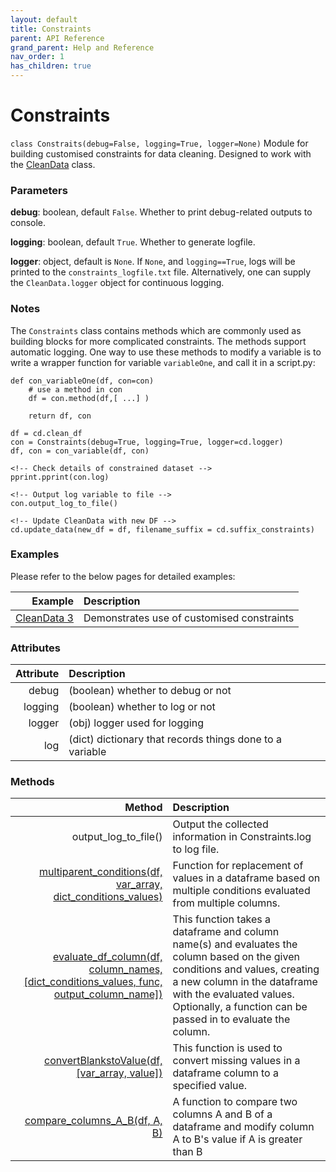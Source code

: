 ```yaml
---
layout: default
title: Constraints
parent: API Reference
grand_parent: Help and Reference
nav_order: 1
has_children: true
---
```


# Constraints

`class Constraits(debug=False, logging=True, logger=None)`
Module for building customised constraints for data cleaning. Designed to work with the [CleanData](../CleanData/) class.

### Parameters

**debug**: boolean, default `False`. Whether to print debug-related outputs to console.

**logging**: boolean, default `True`. Whether to generate logfile.

**logger**: object, default is `None`. If `None`, and `logging==True`, logs will be printed to the `constraints_logfile.txt` file. Alternatively, one can supply the `CleanData.logger` object for continuous logging.

### Notes
The `Constraints` class contains methods which are commonly used as building blocks for more complicated constraints.  The methods support automatic logging. One way to use these methods to modify a variable is to write a wrapper function for variable `variableOne`, and call it in a script.py:

```
def con_variableOne(df, con=con)
    # use a method in con
    df = con.method(df,[ ...] )

    return df, con

df = cd.clean_df
con = Constraints(debug=True, logging=True, logger=cd.logger)
df, con = con_variable(df, con)

<!-- Check details of constrained dataset -->
pprint.pprint(con.log)

<!-- Output log variable to file -->
con.output_log_to_file()

<!-- Update CleanData with new DF -->
cd.update_data(new_df = df, filename_suffix = cd.suffix_constraints)
```

### Examples
Please refer to the below pages for detailed examples:

| Example         | Description | 
| ---:              |    :----   |
| [CleanData 3](../../../gettingStarted/examples/CleanDataWithConstraints) | Demonstrates use of customised constraints |

### Attributes

| Attribute         | Description | 
| ---:              |    :----   |
| debug | (boolean) whether to debug or not  |
| logging | (boolean) whether to log or not |
| logger | (obj) logger used for logging |
| log | (dict) dictionary that records things done to a variable |

### Methods

| Method         | Description | 
| ---:              |    :----   |
| output_log_to_file() | Output the collected information in Constraints.log to log file. |
| [multiparent_conditions(df, var_array, dict_conditions_values)](multiparent_conditions) | Function for replacement of values in a dataframe based on multiple conditions evaluated from multiple columns.|
| [evaluate_df_column(df, column_names, [dict_conditions_values, func, output_column_name])](evaluate_df_column) | This function takes a dataframe and column name(s) and evaluates the column based on the given conditions and values, creating a new column in the dataframe with the evaluated values. Optionally, a function can be passed in to evaluate the column.|
| [convertBlankstoValue(df, [var_array, value])](convertBlankstoValue) | This function is used to convert missing values in a dataframe column to a specified value.|
| [compare_columns_A_B(df, A, B)](compare_columns_A_B) | A function to compare two columns A and B of a dataframe and modify column A to B's value if A is greater than B |